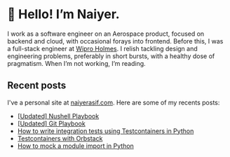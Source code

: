 # 👋 Hello! I’m Naiyer.

I work as a software engineer on an Aerospace product, focused on backend and cloud, with occasional forays into frontend. Before this, I was a full-stack engineer at [Wipro Holmes](https://www.wipro.com/holmes/). I relish tackling design and engineering problems, preferably in short bursts, with a healthy dose of pragmatism. When I’m not working, I’m reading.

## Recent posts

I've a personal site at [naiyerasif.com](https://www.naiyerasif.com). Here are some of my recents posts:

<!-- BLOG-POST-LIST:START -->
- [[Updated] Nushell Playbook](https://www.naiyerasif.com/post/2022/07/23/nushell-playbook/)
- [[Updated] Git Playbook](https://www.naiyerasif.com/post/2019/03/24/git-playbook/)
- [How to write integration tests using Testcontainers in Python](https://www.naiyerasif.com/post/2025/06/03/how-to-write-integration-tests-using-testcontainers-in-python/)
- [Testcontainers with Orbstack](https://www.naiyerasif.com/post/2025/05/31/testcontainers-with-orbstack/)
- [How to mock a module import in Python](https://www.naiyerasif.com/post/2025/05/31/how-to-mock-a-module-import-in-python/)
<!-- BLOG-POST-LIST:END -->
